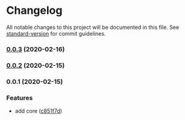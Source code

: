 # Changelog

All notable changes to this project will be documented in this file. See [standard-version](https://github.com/conventional-changelog/standard-version) for commit guidelines.

### [0.0.3](https://github.com/xg4/dingtalk-bot/compare/v0.0.2...v0.0.3) (2020-02-16)

### [0.0.2](https://github.com/xg4/dingtalk-bot/compare/v0.0.1...v0.0.2) (2020-02-15)

### 0.0.1 (2020-02-15)

### Features

- add core ([c851f7d](https://github.com/xg4/dingtalk-bot/commit/c851f7daa91d66f34c136ba22ee45034feeada1f))
